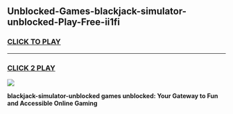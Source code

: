 
## Unblocked-Games-blackjack-simulator-unblocked-Play-Free-ii1fi
<h3>
<a href="https://premium76.site?title=blackjack-simulator-unblocked&ref=21A">CLICK TO PLAY</a></h3>
<hr>

<h3>
<a href="https://premium76.site?title=blackjack-simulator-unblocked&ref=21A">CLICK 2 PLAY</a>
  
</h3>

<a href="https://premium76.site?title=blackjack-simulator-unblocked&ref=21A"><img src="https://clearcache.store/games.png"></a>


**blackjack-simulator-unblocked games unblocked: Your Gateway to Fun and Accessible Online Gaming**
